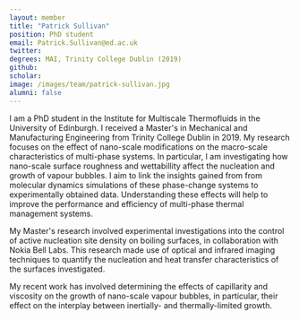 ```yaml
---
layout: member
title: "Patrick Sullivan"
position: PhD student
email: Patrick.Sullivan@ed.ac.uk
twitter: 
degrees: MAI, Trinity College Dublin (2019)
github: 
scholar: 
image: /images/team/patrick-sullivan.jpg
alumni: false
---
```


I am a PhD student in the Institute for Multiscale Thermofluids in the University of Edinburgh. I received a Master's in Mechanical and Manufacturing Engineering from Trinity College Dublin in 2019. My research focuses on the effect of nano-scale modifications on the macro-scale characteristics of multi-phase systems. In particular, I am investigating how nano-scale surface roughness and wettabillity affect the nucleation and growth of vapour bubbles. I aim to link the insights gained from from molecular dynamics simulations of these phase-change systems to experimentally obtained data. Understanding these effects will help to improve the performance and efficiency of multi-phase thermal management systems. 

My Master's research involved experimental investigations into the control of active nucleation site density on boiling surfaces, in collaboration with Nokia Bell Labs. This research made use of optical and infrared imaging techniques to quantify the nucleation and heat transfer characteristics of the surfaces investigated.

My recent work has involved determining the effects of capillarity and viscosity on the growth of nano-scale vapour bubbles, in particular, their effect on the interplay between inertially- and thermally-limited growth.
